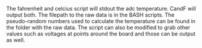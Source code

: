 The fahrenheit and celcius script will stdout the adc temperature. CandF will output both. The filepath to the raw data is in the BASH scripts. The pseudo-random numbers used to calculate the temperature can be found in the folder with the raw data. The script can also be modified to grab other values such as voltages at points around the board and those can be output as well.